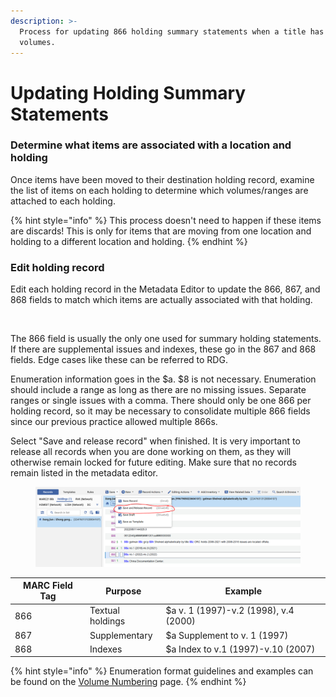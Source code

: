 ```yaml
---
description: >-
  Process for updating 866 holding summary statements when a title has multiple
  volumes.
---
```


# Updating Holding Summary Statements

### Determine what items are associated with a location and holding

Once items have been moved to their destination holding record, examine the list of items on each holding to determine which volumes/ranges are attached to each holding.

{% hint style="info" %}
This process doesn't need to happen if these items are discards! This is only for items that are moving from one location and holding to a different location and holding.
{% endhint %}

### Edit holding record

Edit each holding record in the Metadata Editor to update the 866, 867, and 868 fields to match which items are actually associated with that holding.

<figure><img src="https://lh4.googleusercontent.com/2F3pda-L7IZXAezhMPrOlNNMv0jYV2RKekW6lq2y0BYcRhUqZc1kW9JPCGXkFA137jpJQ2ioRUVheD6J0DDEO8pDpcc72uuwe1KqtzI7xrgJEIX-PlKmxMKgj3o0zTv01WfVdOL8QAURK07wzLVLP73RtbFufrTvAVXAhB5BDBVL5jXqXFZVRmBv" alt=""><figcaption></figcaption></figure>

The 866 field is usually the only one used for summary holding statements. If there are supplemental issues and indexes, these go in the 867 and 868 fields. Edge cases like these can be referred to RDG.

Enumeration information goes in the $a. $8 is not necessary. Enumeration should include a range as long as there are no missing issues. Separate ranges or single issues with a comma. There should only be one 866 per holding record, so it may be necessary to consolidate multiple 866 fields since our previous practice allowed multiple 866s.

Select "Save and release record" when finished. It is very important to release all records when you are done working on them, as they will otherwise remain locked for future editing. Make sure that no records remain listed in the metadata editor.

<figure><img src="../../.gitbook/assets/image (4).png" alt=""><figcaption></figcaption></figure>

| MARC Field Tag | Purpose          | Example                               |
| -------------- | ---------------- | ------------------------------------- |
| 866            | Textual holdings | $a v. 1 (1997)-v.2 (1998), v.4 (2000) |
| 867            | Supplementary    | $a Supplement to v. 1 (1997)          |
| 868            | Indexes          | $a Index to v.1 (1997)-v.10 (2007)    |

{% hint style="info" %}
Enumeration format guidelines and examples can be found on the [Volume Numbering](../../reference/volume-numbering.md) page.
{% endhint %}

